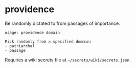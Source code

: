 # providence

Be randomly dictated to from passages of importance.

```
usage: providence domain

Pick randomly from a specified domain:
- patriarchal
- passage
```

Requires a wiki secrets file at `~/secrets/wiki/secrets.json`.

